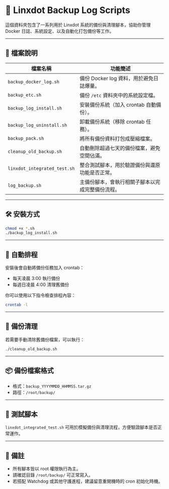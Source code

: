 # 🔄 Linxdot Backup Log Scripts

這個資料夾包含了一系列用於 Linxdot 系統的備份與清理腳本，協助你管理 Docker 日誌、系統設定、以及自動化打包備份等工作。

---

## 📁 檔案說明

| 檔案名稱 | 功能簡述 |
|----------|----------|
| `backup_docker_log.sh` | 備份 Docker log 資料，用於避免日誌爆量。 |
| `backup_etc.sh` | 備份 `/etc` 資料夾中的系統設定檔。 |
| `backup_log_install.sh` | 安裝備份系統（加入 crontab 自動備份）。 |
| `backup_log_uninstall.sh` | 卸載備份系統（移除 crontab 任務）。 |
| `backup_pack.sh` | 將所有備份資料打包成壓縮檔案。 |
| `cleanup_old_backup.sh` | 自動刪除超過七天的備份檔案，避免空間佔滿。 |
| `linxdot_integrated_test.sh` | 整合測試腳本，用於驗證備份與還原功能是否正常。 |
| `log_backup.sh` | 主備份腳本，會執行相關子腳本以完成完整備份流程。 |

---

## 🛠️ 安裝方式

```bash
chmod +x *.sh
./backup_log_install.sh
````

---

## 🔁 自動排程

安裝後會自動將備份任務加入 crontab：

* 每天凌晨 3:00 執行備份
* 每週日凌晨 4:00 清理舊備份

你可以使用以下指令檢查排程內容：

```bash
crontab -l
```

---

## 🧹 備份清理

若需要手動清除舊備份檔案，可以執行：

```bash
./cleanup_old_backup.sh
```

---

## 📦 備份檔案格式

* 格式：`backup_YYYYMMDD_HHMMSS.tar.gz`
* 路徑：`/root/backup/`

---

## 🧪 測試腳本

`linxdot_integrated_test.sh` 可用於模擬備份與清理流程，方便驗證腳本是否正常運作。

---

## 📜 備註

* 所有腳本皆以 root 權限執行為主。
* 請確認目錄 `/root/backup/` 可正常寫入。
* 若搭配 Watchdog 或其他守護進程，建議留意重開機時的 cron 初始化時機。